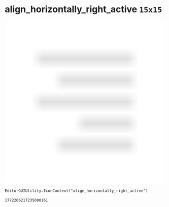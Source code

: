 # align_horizontally_right_active `15x15`
<img src="/img/align_horizontally_right_active.png" width=512 height=512>

``` CSharp
EditorGUIUtility.IconContent("align_horizontally_right_active")
```
```
1772206217235000161
```

